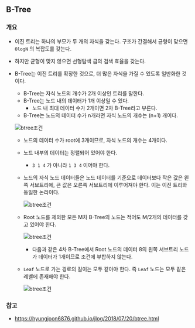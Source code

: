 ## B-Tree

### 개요

* 이진 트리는 하나의 부모가 두 개의 자식을 갖는다. 구조가 간결해서 균형이 맞으면 ```OlogN``` 의 복잡도를 갖는다.

* 하지만 균형이 맞지 않으면 선형탐색 급의 검색 효율을 갖는다.

* B-Tree는 이진 트리를 확장한 것으로, 더 많은 자식을 가질 수 있도록 일반화한 것이다.

  * B-Tree는 자식 노드의 개수가 2개 이상인 트리를 말한다.
  * B-Tree는 노드 내의 데이터가 1개 이상일 수 있다.
    * 노드 내 최대 데이터 수가 2개이면 2차 B-Tree라고 부른다.
  * B-Tree는 노드의 데이터 수가 n개라면 자식 노드의 개수는 (n+1) 개이다.

  ![btree조건](https://hyungjoon6876.github.io/jlog/assets/img/20180720/btree_1.png)

  * 노드의 데이터 수가 root에 3개이므로, 자식 노드의 개수는 4개이다.

  * 노드 내부의 데이터는 정렬되어 있어야 한다.

    * ```3 1 4``` 가 아니라 ```1 3 4``` 이어야 한다.

  * 노드의 자식 노드 데이터들은 노드 데이터를 기준으로 데이터보다 작은 값은 왼쪽 서브트리에, 큰 값은 오른쪽 서브트리에 이루어져야 한다. 이는 이진 트리와 동일한 논리이다.

    ![btree조건](https://hyungjoon6876.github.io/jlog/assets/img/20180720/btree_3.png)

  * Root 노드를 제외한 모든 M차 B-Tree의 노드는 적어도 M/2개의 데이터를 갖고 있어야 한다.

    ![btree조건](https://hyungjoon6876.github.io/jlog/assets/img/20180720/btree_4.png)

    * 다음과 같은 4차 B-Tree에서 Root 노드의 데이터 8의 왼쪽 서브트리 노드가 데이터가 1개이므로 조건에 부합하지 않는다.

  * `Leaf` 노드로 가는 경로의 길이는 모두 같아야 한다. 즉 `Leaf` 노드는 모두 같은 레벨에 존재해야 한다.

    ![btree조건](https://hyungjoon6876.github.io/jlog/assets/img/20180720/btree_5.png)

### 참고

* https://hyungjoon6876.github.io/jlog/2018/07/20/btree.html